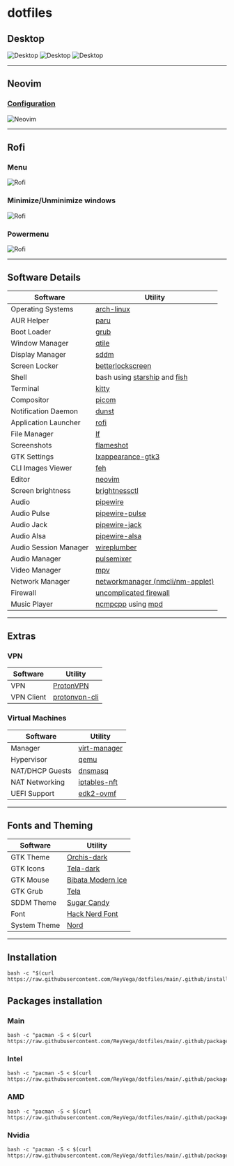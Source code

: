 # dotfiles

## Desktop

![Desktop](screenshots/os_desktop.png)
![Desktop](screenshots/os_desktop_2.png)
![Desktop](screenshots/os_desktop_3.png)

---

## Neovim

### [Configuration](https://github.com/ReyVega/dotfiles/tree/main/.config/nvim)

![Neovim](screenshots/neovim.png)

---

## Rofi

### Menu

![Rofi](screenshots/rofi-menu.png)

### Minimize/Unminimize windows

![Rofi](screenshots/rofi-windows.png)

### Powermenu

![Rofi](screenshots/rofi-powermenu.png)

---

## Software Details

| Software              | Utility                                                                                             |
| --------------------- | --------------------------------------------------------------------------------------------------- |
| Operating Systems     | [arch-linux](https://wiki.archlinux.org/)                                                           |
| AUR Helper            | [paru](https://github.com/Morganamilo/paru)                                                         |
| Boot Loader           | [grub](https://wiki.archlinux.org/title/GRUB#Installation)                                          |
| Window Manager        | [qtile](http://www.qtile.org/)                                                                      |
| Display Manager       | [sddm](https://wiki.archlinux.org/title/SDDM)                                                       |
| Screen Locker         | [betterlockscreen](https://github.com/betterlockscreen/betterlockscreen)                            |
| Shell                 | bash using [starship](https://starship.rs/) and [fish](https://fishshell.com/)                      |
| Terminal              | [kitty](https://github.com/kovidgoyal/kitty)                                                        |
| Compositor            | [picom](https://wiki.archlinux.org/title/Picom)                                                     |
| Notification Daemon   | [dunst](https://dunst-project.org/)                                                                 |
| Application Launcher  | [rofi](https://github.com/davatorium/rofi)                                                          |
| File Manager          | [lf](https://github.com/gokcehan/lf)                                                                |
| Screenshots           | [flameshot](https://github.com/flameshot-org/flameshot)                                             |
| GTK Settings          | [lxappearance-gtk3](https://archlinux.org/packages/community/x86_64/lxappearance-gtk3/)             |
| CLI Images Viewer     | [feh](https://archlinux.org/packages/extra/x86_64/feh/)                                             |
| Editor                | [neovim](https://neovim.io/)                                                                        |
| Screen brightness     | [brightnessctl](https://archlinux.org/packages/community/x86_64/brightnessctl/)                     |
| Audio                 | [pipewire](https://archlinux.org/packages/extra/x86_64/pipewire/)                                   |
| Audio Pulse           | [pipewire-pulse](https://archlinux.org/packages/extra/x86_64/pipewire-pulse/)                       |
| Audio Jack            | [pipewire-jack](https://archlinux.org/packages/?name=pipewire-jack)                                 |
| Audio Alsa            | [pipewire-alsa](https://archlinux.org/packages/extra/x86_64/pipewire-alsa/)                         |
| Audio Session Manager | [wireplumber](https://archlinux.org/packages/extra/x86_64/wireplumber/)                             |
| Audio Manager         | [pulsemixer](https://archlinux.org/packages/community/any/pulsemixer/)                              |
| Video Manager         | [mpv](https://archlinux.org/packages/community/x86_64/mpv/)                                         |
| Network Manager       | [networkmanager (nmcli/nm-applet)](https://wiki.archlinux.org/title/NetworkManager)                 |
| Firewall              | [uncomplicated firewall](https://wiki.archlinux.org/title/Uncomplicated_Firewall)                   |
| Music Player          | [ncmpcpp](https://github.com/ncmpcpp/ncmpcpp) using [mpd](https://github.com/MusicPlayerDaemon/MPD) |

---

## Extras

### VPN

| Software   | Utility                                                 |
| ---------- | ------------------------------------------------------- |
| VPN        | [ProtonVPN](https://wiki.archlinux.org/title/ProtonVPN) |
| VPN Client | [protonvpn-cli](https://github.com/ProtonVPN/linux-cli) |

### Virtual Machines

| Software        | Utility                                                                    |
| --------------- | -------------------------------------------------------------------------- |
| Manager         | [virt-manager](https://archlinux.org/packages/community/any/virt-manager/) |
| Hypervisor      | [qemu](https://archlinux.org/packages/extra/x86_64/qemu/)                  |
| NAT/DHCP Guests | [dnsmasq](https://archlinux.org/packages/extra/x86_64/dnsmasq/)            |
| NAT Networking  | [iptables-nft](https://archlinux.org/packages/?name=iptables-nft)          |
| UEFI Support    | [edk2-ovmf](https://archlinux.org/packages/extra/any/edk2-ovmf/)           |

---

## Fonts and Theming

| Software     | Utility                                                                |
| ------------ | ---------------------------------------------------------------------- |
| GTK Theme    | [Orchis-dark](https://www.gnome-look.org/p/1357889/)                   |
| GTK Icons    | [Tela-dark](https://www.pling.com/p/1279924/)                          |
| GTK Mouse    | [Bibata Modern Ice](https://www.gnome-look.org/p/1197198)              |
| GTK Grub     | [Tela](https://www.gnome-look.org/p/1307852)                           |
| SDDM Theme   | [Sugar Candy](https://aur.archlinux.org/packages/sddm-sugar-candy-git) |
| Font         | [Hack Nerd Font](https://www.nerdfonts.com/)                           |
| System Theme | [Nord](https://www.nordtheme.com/)                                     |

---

## Installation

```
bash -c "$(curl https://raw.githubusercontent.com/ReyVega/dotfiles/main/.github/install)"
```

## Packages installation

### Main

```
bash -c "pacman -S < $(curl https://raw.githubusercontent.com/ReyVega/dotfiles/main/.github/packages/main)"
```

### Intel

```
bash -c "pacman -S < $(curl https://raw.githubusercontent.com/ReyVega/dotfiles/main/.github/packages/xorg_packages/intel)"
```

### AMD

```
bash -c "pacman -S < $(curl https://raw.githubusercontent.com/ReyVega/dotfiles/main/.github/packages/xorg_packages/amd)"
```

### Nvidia

```
bash -c "pacman -S < $(curl https://raw.githubusercontent.com/ReyVega/dotfiles/main/.github/packages/xorg_packages/nvidia)"
```

